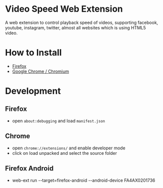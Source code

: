 # Video Speed Web Extension
A web extension to control playback speed of videos, supporting facebook,
youtube, instagram, twitter, almost all websites which is using HTML5 video.


# How to Install
- [Firefox](https://addons.mozilla.org/en-US/firefox/addon/)
- [Google Chrome / Chromium](https://chrome.google.com/webstore/detail/)


# Development
## Firefox
- open `about:debugging` and load `manifest.json`

## Chrome
- open `chrome://extensions/` and enable developer mode
- click on load unpacked and select the source folder

## Firefox Android
- web-ext run --target=firefox-android --android-device FA4AX0201736
